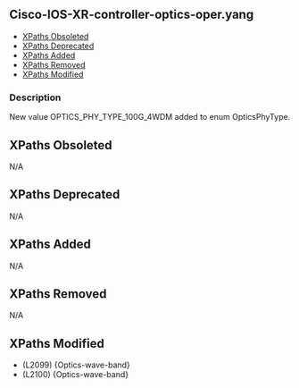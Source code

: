 ## Cisco-IOS-XR-controller-optics-oper.yang

- [XPaths Obsoleted](#xpaths-obsoleted)
- [XPaths Deprecated](#xpaths-deprecated)
- [XPaths Added](#xpaths-added)
- [XPaths Removed](#xpaths-removed)
- [XPaths Modified](#xpaths-modified)

### Description

New value OPTICS_PHY_TYPE_100G_4WDM added to enum OpticsPhyType.

## XPaths Obsoleted

N/A

## XPaths Deprecated

N/A

## XPaths Added

N/A

## XPaths Removed

N/A

## XPaths Modified

- (L2099)	{Optics-wave-band}
- (L2100)	{Optics-wave-band}

